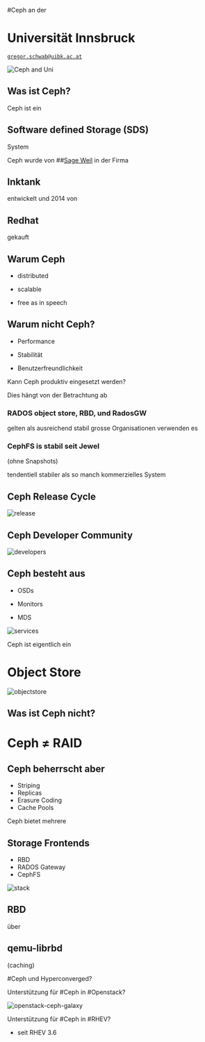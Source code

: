 #Ceph 
an der
# Universität Innsbruck
[`gregor.schwab@uibk.ac.at`](mailto:gregor.schwab@uibk.ac.at)


![Ceph and Uni](images/ceph_and_uni.png)


## Was ist Ceph?


Ceph ist ein
## Software defined Storage (SDS)
System


Ceph wurde von
##[Sage Weil](https://en.wikipedia.org/wiki/Sage_Weil) 
in der Firma
## Inktank
entwickelt und 2014 von
## Redhat
gekauft


## Warum Ceph

* distributed <!-- .element class="fragment" -->

* scalable <!-- .element class="fragment" -->

* free as in speech <!-- .element class="fragment" -->


## Warum nicht Ceph?

* Performance <!-- .element class="fragment" -->

* Stabilität <!-- .element class="fragment" -->

* Benutzerfreundlichkeit <!-- .element class="fragment" -->


Kann Ceph produktiv eingesetzt werden?

Dies hängt von der Betrachtung ab
### RADOS object store, RBD, und RadosGW
gelten als ausreichend stabil
grosse Organisationen verwenden es
### CephFS is stabil seit Jewel 
(ohne Snapshots)

tendentiell stabiler als so manch kommerzielles 
System


## Ceph Release Cycle

![release](images/release.png)


## Ceph Developer Community

![developers](images/developers.png)


## Ceph besteht aus

* OSDs

* Monitors

* MDS

![services](images/services.png)


Ceph ist eigentlich ein
# Object Store

![objectstore](images/objectstore.png)


## Was ist Ceph nicht?


# Ceph ≠ RAID


## Ceph beherrscht aber 
* Striping
* Replicas
* Erasure Coding
* Cache Pools


Ceph bietet mehrere 
## Storage Frontends


* RBD
* RADOS Gateway
* CephFS


![stack](images/stack.png)


## RBD
über
## qemu-librbd
(caching)


#Ceph und Hyperconverged?


Unterstützung für 
#Ceph 
in 
#Openstack?


![openstack-ceph-galaxy](images/openstack-ceph-galaxy.png)


Unterstützung für 
#Ceph 
in 
#RHEV?

* seit RHEV 3.6

